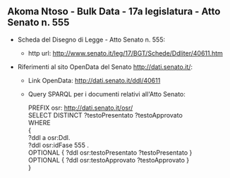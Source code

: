 ## Akoma Ntoso - Bulk Data - 17a legislatura - Atto Senato n. 555 ##

* Scheda del Disegno di Legge - Atto Senato n. 555:
	* http url: http://www.senato.it/leg/17/BGT/Schede/Ddliter/40611.htm

* Riferimenti al sito OpenData del Senato http://dati.senato.it/:
	* Link OpenData: http://dati.senato.it/ddl/40611
	* Query SPARQL per i documenti relativi all'Atto Senato:

        PREFIX osr: <http://dati.senato.it/osr/>  
		SELECT DISTINCT ?testoPresentato ?testoApprovato  
		WHERE  
		{  
		    ?ddl a osr:Ddl.  
		    ?ddl osr:idFase 555 .  
		    OPTIONAL { ?ddl osr:testoPresentato ?testoPresentato }  
		    OPTIONAL { ?ddl osr:testoApprovato ?testoApprovato }  
		}
		